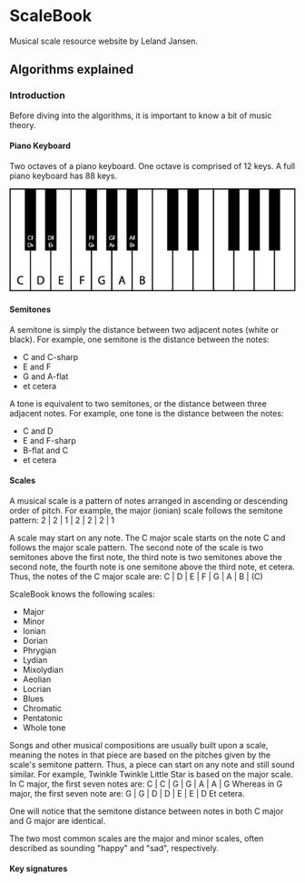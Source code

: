 # ScaleBook
Musical scale resource website by Leland Jansen.

## Algorithms explained

### Introduction
Before diving into the algorithms, it is important to know a bit of music theory.

#### Piano Keyboard
Two octaves of a piano keyboard. One octave is comprised of 12 keys. A full piano keyboard has 88 keys.

![Piano keyboard](https://raw.githubusercontent.com/lelandjansen/ScaleBook/master/keyboard.jpg)

#### Semitones
A semitone is simply the distance between two adjacent notes (white or black). For example, one semitone is the distance between the notes:
- C and C-sharp
- E and F
- G and A-flat
- et cetera

A tone is equivalent to two semitones, or the distance between three adjacent notes. For example, one tone is the distance between the notes:
- C and D
- E and F-sharp
- B-flat and C
- et cetera

#### Scales
A musical scale is a pattern of notes arranged in ascending or descending order of pitch. For example, the major (ionian) scale follows the semitone pattern:
2 | 2 | 1 | 2 | 2 | 2 | 1

A scale may start on any note. The C major scale starts on the note C and follows the major scale pattern. The second note of the scale is two semitones above the first note, the third note is two semitones above the second note, the fourth note is one semitone above the third note, et cetera. Thus, the notes of the C major scale are:
C | D | E | F | G | A | B | (C)

ScaleBook knows the following scales:
- Major
- Minor
- Ionian
- Dorian
- Phrygian
- Lydian
- Mixolydian
- Aeolian
- Locrian
- Blues
- Chromatic
- Pentatonic
- Whole tone

Songs and other musical compositions are usually built upon a scale, meaning the notes in that piece are based on the pitches given by the scale's semitone pattern. Thus, a piece can start on any note and still sound similar. For example, Twinkle Twinkle Little Star is based on the major scale. In C major, the first seven notes are:
C | C | G | G | A | A | G
Whereas in G major, the first seven note are:
G | G | D | D | E | E | D
Et cetera.

One will notice that the semitone distance between notes in both C major and G major are identical.

The two most common scales are the major and minor scales, often described as sounding "happy" and "sad", respectively.


#### Key signatures
